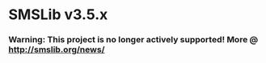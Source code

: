 # SMSLib v3.5.x

### Warning: This project is no longer actively supported! More @ http://smslib.org/news/
